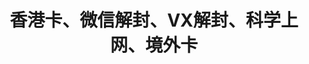 ---
home: true
heroImage: /logo.jpg
title: 香港卡、微信解封、VX解封、科学上网、境外卡
heroText: overthewall
tagline: 去感受无边界的世界吧
description: 香港卡、微信解封、VX解封、科学上网、境外卡
keywords: 香港卡、微信解封、VX解封、科学上网、境外卡
meta:
  - name: description
    content: 香港卡、微信解封、VX解封、科学上网、境外卡
  - name: keywords
    content: 香港卡、微信解封、VX解封、科学上网、境外卡
actions:
  - text: 香港卡流程 ->
    link: /card/
    type: primary
features:
- title: 香港卡
  details: 手把手教你购买、使用hahasim卡，可注册微信，无需实名
- title: VX解封、辅助注册
  details: 解决各种微信账号问题、为你的微信保驾护航
- title: 商城快速搭建
  details: 一套程序可以多开商城，可自建可租用
footer: MIT Licensed | Copyright © 2017-2024 anybenull
---
